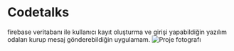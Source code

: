 # Codetalks
firebase veritabanı ile kullanıcı kayıt oluşturma ve girişi yapabildiğin yazılım odaları kurup mesaj gönderebildiğin uygulamam.
![Proje fotografı](src/assets/login)
